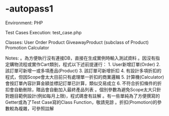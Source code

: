 # -autopass1

Environment:
PHP

Test Cases Execution:
test_case.php

Classes:
User
Order
Product
GiveawayProduct (subclass of Product)
Promotion
Calculator

Notes:
。為方便執行沒有連接DB，直接在生成實例時輸入測試資料
。因沒有指定購物流程或實作Cart類別，程式以下述前提運行：
	1. User新增訂單(Order)
	2. 該訂單可新增一或多項產品(Product)
	3. 該訂單可新增折扣
	4. 有設計多項折扣的程式，但因Scope會太大目前只有處理單一折扣的商業邏輯
	5. 計算機(Calculator)會按訂單內容計算金額並標記訂單已計算，類似交易成立
	6. 不符合折扣條件的折扣會自動刪除，贈品會自動加入最終產品列表
。個別參數為避免Scope太大只針對題目範例設計(例如每月上限)，程式碼會有註解
。有一些單純為了方便撰寫的Getter或為了Test Case寫的Class Function，敬請見諒
。折扣(Promotion)的參數較為複雜，可參照註解
